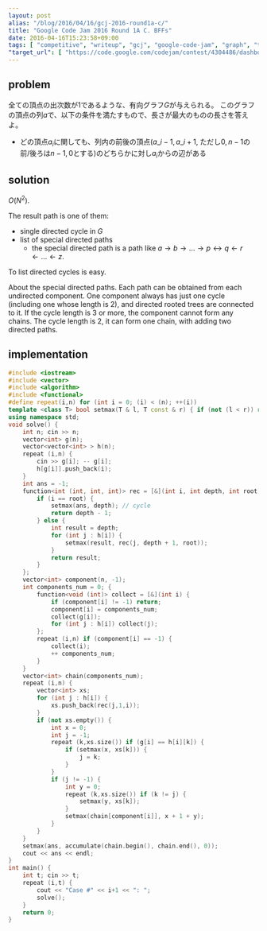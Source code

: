 ```yaml
---
layout: post
alias: "/blog/2016/04/16/gcj-2016-round1a-c/"
title: "Google Code Jam 2016 Round 1A C. BFFs"
date: 2016-04-16T15:23:58+09:00
tags: [ "competitive", "writeup", "gcj", "google-code-jam", "graph", "tree" ]
"target_url": [ "https://code.google.com/codejam/contest/4304486/dashboard#s=p2" ]
---
```


## problem

全ての頂点の出次数が$1$であるような、有向グラフ$G$が与えられる。
このグラフの頂点の列$a$で、以下の条件を満たすもので、長さが最大のものの長さを答えよ。

-   どの頂点$a_i$に関しても、列内の前後の頂点($a\_{i-1}, a\_{i+1}$, ただし$0,n-1$の前/後ろは$n-1,0$とする)のどちらかに対し$a_i$からの辺がある

## solution

$O(N^2)$.

The result path is one of them:

-   single directed cycle in $G$
-   list of special directed paths
    -   the special directed path is a path like $a \rightarrow b \rightarrow \dots \rightarrow p \leftrightarrow q \leftarrow r \leftarrow \dots \leftarrow z$.

To list directed cycles is easy.

About the special directed paths.
Each path can be obtained from each undirected component.
One component always has just one cycle (including one whose length is $2$), and directed rooted trees are connected to it.
If the cycle length is $3$ or more, the component cannot form any chains.
The cycle length is $2$, it can form one chain, with adding two directed paths.


## implementation

``` c++
#include <iostream>
#include <vector>
#include <algorithm>
#include <functional>
#define repeat(i,n) for (int i = 0; (i) < (n); ++(i))
template <class T> bool setmax(T & l, T const & r) { if (not (l < r)) return false; l = r; return true; }
using namespace std;
void solve() {
    int n; cin >> n;
    vector<int> g(n);
    vector<vector<int> > h(n);
    repeat (i,n) {
        cin >> g[i]; -- g[i];
        h[g[i]].push_back(i);
    }
    int ans = -1;
    function<int (int, int, int)> rec = [&](int i, int depth, int root) {
        if (i == root) {
            setmax(ans, depth); // cycle
            return depth - 1;
        } else {
            int result = depth;
            for (int j : h[i]) {
                setmax(result, rec(j, depth + 1, root));
            }
            return result;
        }
    };
    vector<int> component(n, -1);
    int components_num = 0; {
        function<void (int)> collect = [&](int i) {
            if (component[i] != -1) return;
            component[i] = components_num;
            collect(g[i]);
            for (int j : h[i]) collect(j);
        };
        repeat (i,n) if (component[i] == -1) {
            collect(i);
            ++ components_num;
        }
    }
    vector<int> chain(components_num);
    repeat (i,n) {
        vector<int> xs;
        for (int j : h[i]) {
            xs.push_back(rec(j,1,i));
        }
        if (not xs.empty()) {
            int x = 0;
            int j = -1;
            repeat (k,xs.size()) if (g[i] == h[i][k]) {
                if (setmax(x, xs[k])) {
                    j = k;
                }
            }
            if (j != -1) {
                int y = 0;
                repeat (k,xs.size()) if (k != j) {
                    setmax(y, xs[k]);
                }
                setmax(chain[component[i]], x + 1 + y);
            }
        }
    }
    setmax(ans, accumulate(chain.begin(), chain.end(), 0));
    cout << ans << endl;
}
int main() {
    int t; cin >> t;
    repeat (i,t) {
        cout << "Case #" << i+1 << ": ";
        solve();
    }
    return 0;
}
```

